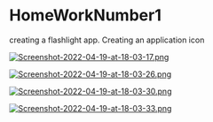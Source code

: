 # HomeWorkNumber1
creating a flashlight app. Creating an application icon

[![Screenshot-2022-04-19-at-18-03-17.png](https://i.postimg.cc/76RkZdTf/Screenshot-2022-04-19-at-18-03-17.png)](https://postimg.cc/KktV99f2)

[![Screenshot-2022-04-19-at-18-03-26.png](https://i.postimg.cc/gjvmt4nj/Screenshot-2022-04-19-at-18-03-26.png)](https://postimg.cc/ZvKGC8Pz)

[![Screenshot-2022-04-19-at-18-03-30.png](https://i.postimg.cc/FK7mXh72/Screenshot-2022-04-19-at-18-03-30.png)](https://postimg.cc/jW0Bz06X)

[![Screenshot-2022-04-19-at-18-03-33.png](https://i.postimg.cc/Y9FHj8NR/Screenshot-2022-04-19-at-18-03-33.png)](https://postimg.cc/LYm7btbg)
